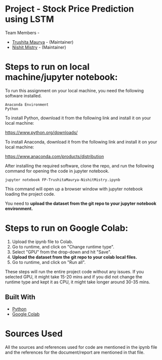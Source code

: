 # Project - Stock Price Prediction using LSTM

Team Members -

- [Trushita Maurya](trushita.maurya@dal.ca) - (Maintainer)
- [Nishit Mistry](nishit.mistry@dal.ca) - (Maintainer)


# Steps to run on local machine/jupyter notebook:

To run this assignment on your local machine, you need the following software installed.

```
Anaconda Environment
Python
```

To install Python, download it from the following link and install it on your local machine:

https://www.python.org/downloads/

To install Anaconda, download it from the following link and install it on your local machine:

https://www.anaconda.com/products/distribution

After installing the required software, clone the repo, and run the following command for opening the code in jupyter notebook.

```
jupyter notebook FP-TrushitaMaurya-NishitMistry.ipynb
```

This command will open up a browser window with jupyter notebook loading the project code.

You need to **upload the dataset from the git repo to your jupyter notebook environment.**

# Steps to run on Google Colab:

1. Upload the ipynb file to Colab.
2. Go to runtime, and click on "Change runtime type".
3. Select "GPU" from the drop-down and hit "Save".
4. **Upload the dataset from the git repo to your colab local files.**
5. Go to runtime, and click on "Run all".

These steps will run the entire project code without any issues.
If you selected GPU, it might take 15-20 mins and if you did not change the runtime type and kept it as CPU, it might take longer around 30-35 mins.

## Built With

- [Python](https://www.python.org/)
- [Google Colab](https://colab.research.google.com/)

# Sources Used

All the sources and references used for code are mentioned in the ipynb file and the references for the document/report are mentioned in that file.
